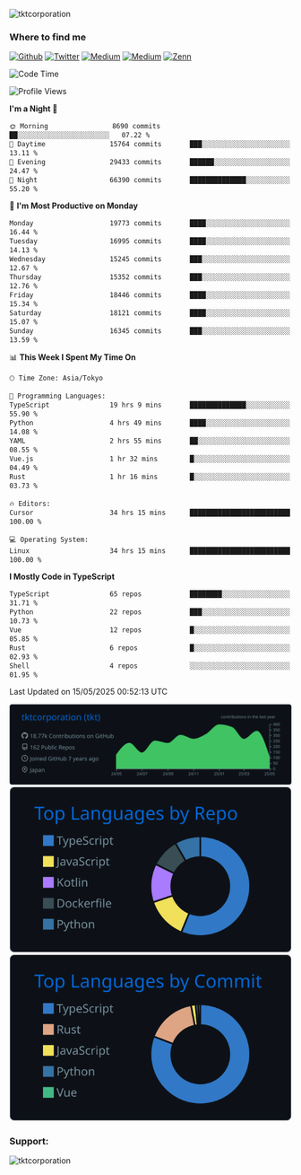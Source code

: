 <p align="left"> <img src="https://komarev.com/ghpvc/?username=tktcorporation&label=Profile%20views&color=0e75b6&style=flat" alt="tktcorporation" /> </p>

<h3>Where to find me</h3>
<p>
<a href="https://github.com/tktcorporation" target="_blank"><img alt="Github" src="https://img.shields.io/badge/GitHub-%2312100E.svg?&style=for-the-badge&logo=Github&logoColor=white" /></a>
<a href="https://twitter.com/tktcorporation" target="_blank"><img alt="Twitter" src="https://img.shields.io/badge/twitter-%231DA1F2.svg?&style=for-the-badge&logo=twitter&logoColor=white" /></a>
<a href="https://www.linkedin.com/in/tktcorporation" target="_blank"><img alt="Medium" src="https://img.shields.io/badge/linkdin-0a66c2.svg?&style=for-the-badge&logo=linkedin&logoColor=white" /></a>
<a href="https://qiita.com/tktcorporation" target="_blank"><img alt="Medium" src="https://img.shields.io/badge/qiita-55C500.svg?&style=for-the-badge&logo=qiita&logoColor=white" /></a>
<a href="https://zenn.dev/tktcorporation" target="_blank"><img alt="Zenn" src="https://img.shields.io/badge/Zenn-3EA8FF.svg?&style=for-the-badge&logo=Zenn&logoColor=white" /></a>
</p>
  
<!--START_SECTION:waka-->
![Code Time](http://img.shields.io/badge/Code%20Time-2%2C377%20hrs%2041%20mins-blue)

![Profile Views](http://img.shields.io/badge/Profile%20Views-0-blue)

**I'm a Night 🦉** 

```text
🌞 Morning                8690 commits        ██░░░░░░░░░░░░░░░░░░░░░░░   07.22 % 
🌆 Daytime                15764 commits       ███░░░░░░░░░░░░░░░░░░░░░░   13.11 % 
🌃 Evening                29433 commits       ██████░░░░░░░░░░░░░░░░░░░   24.47 % 
🌙 Night                  66390 commits       ██████████████░░░░░░░░░░░   55.20 % 
```
📅 **I'm Most Productive on Monday** 

```text
Monday                   19773 commits       ████░░░░░░░░░░░░░░░░░░░░░   16.44 % 
Tuesday                  16995 commits       ████░░░░░░░░░░░░░░░░░░░░░   14.13 % 
Wednesday                15245 commits       ███░░░░░░░░░░░░░░░░░░░░░░   12.67 % 
Thursday                 15352 commits       ███░░░░░░░░░░░░░░░░░░░░░░   12.76 % 
Friday                   18446 commits       ████░░░░░░░░░░░░░░░░░░░░░   15.34 % 
Saturday                 18121 commits       ████░░░░░░░░░░░░░░░░░░░░░   15.07 % 
Sunday                   16345 commits       ███░░░░░░░░░░░░░░░░░░░░░░   13.59 % 
```


📊 **This Week I Spent My Time On** 

```text
🕑︎ Time Zone: Asia/Tokyo

💬 Programming Languages: 
TypeScript               19 hrs 9 mins       ██████████████░░░░░░░░░░░   55.90 % 
Python                   4 hrs 49 mins       ████░░░░░░░░░░░░░░░░░░░░░   14.08 % 
YAML                     2 hrs 55 mins       ██░░░░░░░░░░░░░░░░░░░░░░░   08.55 % 
Vue.js                   1 hr 32 mins        █░░░░░░░░░░░░░░░░░░░░░░░░   04.49 % 
Rust                     1 hr 16 mins        █░░░░░░░░░░░░░░░░░░░░░░░░   03.73 % 

🔥 Editors: 
Cursor                   34 hrs 15 mins      █████████████████████████   100.00 % 

💻 Operating System: 
Linux                    34 hrs 15 mins      █████████████████████████   100.00 % 
```

**I Mostly Code in TypeScript** 

```text
TypeScript               65 repos            ████████░░░░░░░░░░░░░░░░░   31.71 % 
Python                   22 repos            ███░░░░░░░░░░░░░░░░░░░░░░   10.73 % 
Vue                      12 repos            █░░░░░░░░░░░░░░░░░░░░░░░░   05.85 % 
Rust                     6 repos             █░░░░░░░░░░░░░░░░░░░░░░░░   02.93 % 
Shell                    4 repos             ░░░░░░░░░░░░░░░░░░░░░░░░░   01.95 % 
```




 Last Updated on 15/05/2025 00:52:13 UTC
<!--END_SECTION:waka-->

[![](https://raw.githubusercontent.com/tktcorporation/tktcorporation/master/profile-summary-card-output/github_dark/0-profile-details.svg)](https://github.com/vn7n24fzkq/github-profile-summary-cards)
[![](https://raw.githubusercontent.com/tktcorporation/tktcorporation/master/profile-summary-card-output/github_dark/1-repos-per-language.svg)](https://github.com/vn7n24fzkq/github-profile-summary-cards) [![](https://raw.githubusercontent.com/tktcorporation/tktcorporation/master/profile-summary-card-output/github_dark/2-most-commit-language.svg)](https://github.com/vn7n24fzkq/github-profile-summary-cards)

<h3 align="left">Support:</h3>
<p><a href="https://www.buymeacoffee.com/tktcorporation"> <img align="left" src="https://cdn.buymeacoffee.com/buttons/v2/default-yellow.png" height="50" width="210" alt="tktcorporation" /></a></p><br><br>
